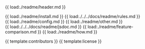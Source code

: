 {{ load:./readme/header.md }}

{{ load:./readme/install.md }}
{{ load:./../../docs/readme/rules.md }}
{{ load:./readme/config.md }}
{{ load:./readme/other.md }}
{{ load:./../../docs/readme/jsdoc.md }}
{{ load:./readme/feature-comparison.md }}
{{ load:./readme/how.md }}

{{ template:contributors }}
{{ template:license }}
